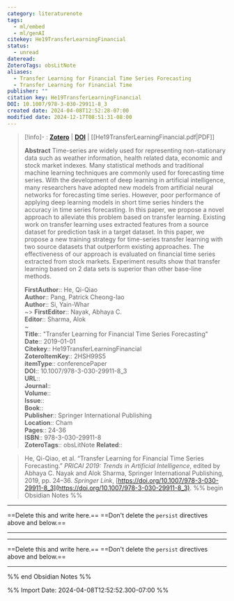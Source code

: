 ```yaml
---
category: literaturenote
tags:
  - ml/embed
  - ml/genAI
citekey: He19TransferLearningFinancial
status:
  - unread
dateread: 
ZoteroTags: obsLitNote
aliases:
  - Transfer Learning for Financial Time Series Forecasting
  - Transfer Learning for Financial Time
publisher: ""
citation key: He19TransferLearningFinancial
DOI: 10.1007/978-3-030-29911-8_3
created date: 2024-04-08T12:52:28-07:00
modified date: 2024-12-17T08:51:31-08:00
---
```


> [!info]- : [**Zotero**](zotero://select/library/items/2HSH99S5)  | [**DOI**](https://doi.org/10.1007/978-3-030-29911-8_3)  | [[He19TransferLearningFinancial.pdf|PDF]]
>
> 
> **Abstract**
> Time-series are widely used for representing non-stationary data such as weather information, health related data, economic and stock market indexes. Many statistical methods and traditional machine learning techniques are commonly used for forecasting time series. With the development of deep learning in artificial intelligence, many researchers have adopted new models from artificial neural networks for forecasting time series. However, poor performance of applying deep learning models in short time series hinders the accuracy in time series forecasting. In this paper, we propose a novel approach to alleviate this problem based on transfer learning. Existing work on transfer learning uses extracted features from a source dataset for prediction task in a target dataset. In this paper, we propose a new training strategy for time-series transfer learning with two source datasets that outperform existing approaches. The effectiveness of our approach is evaluated on financial time series extracted from stock markets. Experiment results show that transfer learning based on 2 data sets is superior than other base-line methods.
> 
> 
> **FirstAuthor**:: He, Qi-Qiao  
> **Author**:: Pang, Patrick Cheong-Iao  
> **Author**:: Si, Yain-Whar  
~> **FirstEditor**:: Nayak, Abhaya C.  
> **Editor**:: Sharma, Alok  
~    
> **Title**:: "Transfer Learning for Financial Time Series Forecasting"  
> **Date**:: 2019-01-01  
> **Citekey**:: He19TransferLearningFinancial  
> **ZoteroItemKey**:: 2HSH99S5  
> **itemType**:: conferencePaper  
> **DOI**:: 10.1007/978-3-030-29911-8_3  
> **URL**::   
> **Journal**::   
> **Volume**::   
> **Issue**::   
> **Book**::   
> **Publisher**:: Springer International Publishing  
> **Location**:: Cham   
> **Pages**:: 24-36  
> **ISBN**:: 978-3-030-29911-8  
> **ZoteroTags**:: obsLitNote
>**Related**:: 

> He, Qi-Qiao, et al. “Transfer Learning for Financial Time Series Forecasting.” _PRICAI 2019: Trends in Artificial Intelligence_, edited by Abhaya C. Nayak and Alok Sharma, Springer International Publishing, 2019, pp. 24–36. _Springer Link_, [https://doi.org/10.1007/978-3-030-29911-8_3](https://doi.org/10.1007/978-3-030-29911-8_3).
%% begin Obsidian Notes %%
___
==Delete this and write here.==
==Don't delete the `persist` directives above and below.==


___
___
==Delete this and write here.==
==Don't delete the `persist` directives above and below.==
___
%% end Obsidian Notes %%



%% Import Date: 2024-04-08T12:52:52.300-07:00 %%
